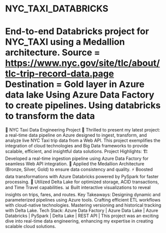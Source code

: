 # NYC_TAXI_DATABRICKS

# End-to-end Databricks project for NYC_TAXI using a Medallion architecture. Source = https://www.nyc.gov/site/tlc/about/tlc-trip-record-data.page Destination = Gold layer in Azure data lake Using Azure Data Factory to create pipelines. Using databricks to transform the data

🌟 NYC Taxi Data Engineering Project 🌟
Thrilled to present my latest project: a real-time data pipeline on Azure designed to ingest, transform, and analyze live NYC Taxi trip data from a Web API. This project exemplifies the integration of cloud technologies and Big Data frameworks to provide scalable, efficient, and insightful data solutions.
Project Highlights:
🏗️ Developed a real-time ingestion pipeline using Azure Data Factory for seamless Web API integration.
🚦 Applied the Medallion Architecture (Bronze, Silver, Gold) to ensure data consistency and quality.
⚡ Boosted data transformations with Azure Databricks powered by PySpark for faster processing.
💾 Utilized Delta Lake for optimized storage, ACID transactions, and Time Travel capabilities.
📊 Built interactive visualizations to reveal insights on trips, fares, and routes.
Key Takeaways:
Designing dynamic and parameterized pipelines using Azure tools.
Crafting efficient ETL workflows with cloud-native technologies.
Mastering versioning and historical tracking with Delta Lake.
Tech Stack:
Azure Data Factory | Azure Data Lake | Azure Databricks | PySpark | Delta Lake | REST API |
This project was an exciting dive into real-time data engineering, enhancing my expertise in creating scalable cloud solutions.
